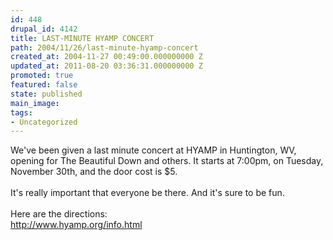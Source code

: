 ```yaml
---
id: 448
drupal_id: 4142
title: LAST-MINUTE HYAMP CONCERT
path: 2004/11/26/last-minute-hyamp-concert
created_at: 2004-11-27 00:49:00.000000000 Z
updated_at: 2011-08-20 03:36:31.000000000 Z
promoted: true
featured: false
state: published
main_image: 
tags:
- Uncategorized
---
```

We've been given a last minute concert at HYAMP in Huntington, WV, opening for The Beautiful Down and others. It starts at 7:00pm, on Tuesday, November 30th, and the door cost is $5.
<br />
<br />It's really important that everyone be there. And it's sure to be fun.
<br />
<br />Here are the directions:
<br /><a href="http://www.hyamp.org/info.html">http://www.hyamp.org/info.html</a>
